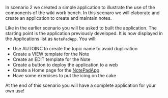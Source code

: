  In scenario 2 we created a simple application to illustrate the use of the components of the wiki work bench. In this scenaro we will elaborate and create an application to create and maintain notes.

 Like in the earlier scenario you will be asked to built the application. The starting point is the application previously developed. It is now displayed in the Applications list as `NotePadApp`. You will:

* Use AUTOINC to create the topic name to avoid duplication
* Create a VIEW template for the Note
* Create an EDIT template for the Note
* Create a button to deploy the application to a web
* Create a Home page for the [NotePadApp](NotePadApp.html "Create this topic")
* Have some exercises to put the icing on the cake

 At the end of this scenario you will have a complete application for your own use!


